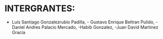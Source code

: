 # INTERGRANTES:
- Luis Santiago Gonzalezrubio Padilla, - Gustavo Enrique Beltran Pulido, -Daniel Andres Palacio Mercado, -Habib Gonzalez, -Juan David Martinez Gracia
